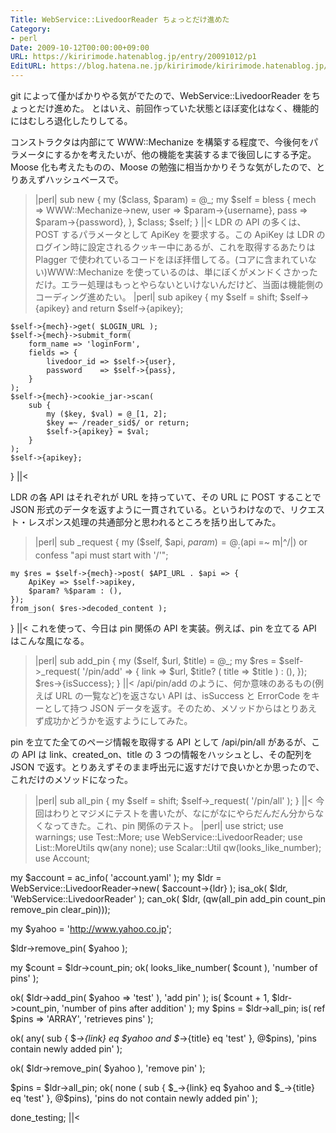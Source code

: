```yaml
---
Title: WebService::LivedoorReader ちょっとだけ進めた
Category:
- perl
Date: 2009-10-12T00:00:00+09:00
URL: https://kiririmode.hatenablog.jp/entry/20091012/p1
EditURL: https://blog.hatena.ne.jp/kiririmode/kiririmode.hatenablog.jp/atom/entry/8454420450078212515
---
```



git によって僅かばかりやる気がでたので、WebService::LivedoorReader をちょっとだけ進めた。
とはいえ、前回作っていた状態とほぼ変化はなく、機能的にはむしろ退化したりしてる。

コンストラクタは内部にて WWW::Mechanize を構築する程度で、今後何をパラメータにするかを考えたいが、他の機能を実装するまで後回しにする予定。Moose 化も考えたものの、Moose の勉強に相当かかりそうな気がしたので、とりあえずハッシュベースで。
>|perl|
sub new {
    my ($class, $param) = @_;
    my $self = bless {
        mech => WWW::Mechanize->new,
        user => $param->{username},
        pass => $param->{password},
    }, $class;
    $self;
}
||<
LDR の API の多くは、POST するパラメータとして ApiKey を要求する。この ApiKey は LDR のログイン時に設定されるクッキー中にあるが、これを取得するあたりは Plagger で使われているコードをほぼ拝借してる。(コアに含まれていない)WWW::Mechanize を使っているのは、単にぼくがメンドくさかっただけ。エラー処理はもっとやらないといけないんだけど、当面は機能側のコーディング進めたい。
>|perl|
sub apikey {
    my $self = shift;
    $self->{apikey} and return $self->{apikey};

    $self->{mech}->get( $LOGIN_URL );
    $self->{mech}->submit_form(
        form_name => 'loginForm',
        fields => {
            livedoor_id => $self->{user},
            password    => $self->{pass},
        }
    );
    $self->{mech}->cookie_jar->scan(
        sub {
            my ($key, $val) = @_[1, 2];
            $key =~ /reader_sid$/ or return;
            $self->{apikey} = $val;
        }
    );
    $self->{apikey};
}
||<

LDR の各 API はそれぞれが URL を持っていて、その URL に POST することで JSON 形式のデータを返すように一貫されている。というわけなので、リクエスト・レスポンス処理の共通部分と思われるところを括り出してみた。
>|perl|
sub _request {
    my ($self, $api, $param) = @_;
    ($api =~ m|^/|) or confess "api must start with '/'";

    my $res = $self->{mech}->post( $API_URL . $api => {
        ApiKey => $self->apikey,
        $param? %$param : (),
    });
    from_json( $res->decoded_content );
}
||<
これを使って、今日は pin 関係の API を実装。例えば、pin を立てる API はこんな風になる。
>|perl|
sub add_pin {
    my ($self, $url, $title)  = @_;
    my $res = $self->_request( '/pin/add' => {
        link => $url,
        $title? ( title => $title ) : (),
    });
    $res->{isSuccess};
}
||<
/api/pin/add のように、何か意味のあるもの(例えば URL の一覧など)を返さない API は、isSuccess と ErrorCode をキーとして持つ JSON データを返す。そのため、メソッドからはとりあえず成功かどうかを返すようにしてみた。

pin を立てた全てのページ情報を取得する API として /api/pin/all があるが、この API は link、created_on、title の 3 つの情報をハッシュとし、その配列を JSON で返す。とりあえずそのまま呼出元に返すだけで良いかとか思ったので、これだけのメソッドになった。
>|perl|
sub all_pin {
    my $self = shift;
    $self->_request( '/pin/all' );
}
||<
今回はわりとマジメにテストを書いたが、なにがなにやらだんだん分からなくなってきた。これ、pin 関係のテスト。
>|perl|
use strict;
use warnings;
use Test::More;
use WebService::LivedoorReader;
use List::MoreUtils qw(any none);
use Scalar::Util qw(looks_like_number);
use Account;

my $account = ac_info( 'account.yaml' );
my $ldr = WebService::LivedoorReader->new( $account->{ldr} );
isa_ok( $ldr, 'WebService::LivedoorReader' );
can_ok( $ldr, (qw(all_pin add_pin count_pin remove_pin clear_pin)));

my $yahoo = 'http://www.yahoo.co.jp';

$ldr->remove_pin( $yahoo );

my $count = $ldr->count_pin;
ok( looks_like_number( $count ), 'number of pins' );

ok( $ldr->add_pin( $yahoo => 'test' ), 'add pin' );
is( $count + 1, $ldr->count_pin, 'number of pins after addition' );
my $pins = $ldr->all_pin;
is( ref $pins => 'ARRAY', 'retrieves pins' );

ok( any( sub {
               $_->{link}  eq $yahoo
           and $_->{title} eq 'test' 
    }, @$pins), 'pins contain newly added pin' );


ok( $ldr->remove_pin( $yahoo ), 'remove pin' );

$pins = $ldr->all_pin;
ok( none ( sub {
               $_->{link}  eq $yahoo
           and $_->{title} eq 'test' 
    }, @$pins), 'pins do not contain newly added pin' );

done_testing;
||<

